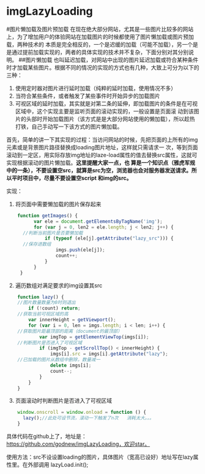 # imgLazyLoading
#图片懒加载及图片预加载
在现在绝大部分网站，尤其是一些图片比较多的网站上，为了增加用户的体验网站在加载图片的时候都使用了图片懒加载或图片预加载，两种技术的
本质是完全相反的，一个是迟缓的加载（可能不加载），另一个是是通过提前加载实现的，两者的具体实现的技术并不复杂，下面分别对其分别说明。
##图片懒加载
也叫延迟加载，对网站中出现的图片延迟加载或符合某种条件时才加载某些图片。根据不同的情况的实现的方式也有几种，大致上可分为以下的三种：

1. 使用定时器对图片进行延时加载（纯粹的延时加载，使用情况不多）
2. 当符合某些条件，或者触发了某些事件时开始异步的加载图片
3. 可视区域的延时加载，其实就是对第二条的延伸，即加载图片的条件是在可视区域中，这个实现主要是监听页面的滚动实现的，一般设置是页面滚
动到该图片的头部时开始加载图片（该方式是是大部分网站使用的懒加载），所以趁热打铁，自己手动写一下该方式的图片懒加载。

首先，简单的讲一下其实现的过程：当访问网站的时候，先把页面的上所有的img元素或是背景图片路径替换成loading图片地址，这样就只需请求一
次，等到页面滚动到一定区，用实际存放img地址的laze-load属性的值去替换src属性，这就可实现根据滚动的图片懒加载。**这里提醒大家一点，也
算是一个知识点（雅虎军规中的一条），不要设置空src，就算是src为空，浏览器也会对服务器发送请求。所以平时项目中，尽量不要设置空script
和img的src。**

实现：

1. 将页面中需要懒加载的图片保存起来
```javascript
    function getImages() {
          var ele = document.getElementsByTagName('img');
          for (var j = 0, len2 = ele.length; j < len2; j++) {
      //判断当前图片是否要懒加载
              if (typeof (ele[j].getAttribute("lazy_src"))) {
      //保存进数组
                  imgs.push(ele[j]);
                  count++;
              }
          }
     }
```
2. 遍历数组对满足要求的img设置其src
```javascript
    function lazy() {
    //图片数量数量为0时则退出
        if (!count) return;
    //获取当前可视区域的高
        var innerHeight = getViewport();
        for (var i = 0, len = imgs.length; i < len; i++) {
    //获取图片距最顶部的距离（document的最顶部）
            var imgTop = getElementViewTop(imgs[i]);   
    //判断图片是否进入了可视区域
            if (imgTop - getScrollTop() < innerHeight) {
                imgs[i].src = imgs[i].getAttribute("lazy");
    //已加载的图片从数组中删除，数量减一
                delete imgs[i];
                count--;
            }
        }
    }
```
3. 页面滚动时判断图片是否进入了可视区域
```javascript
    window.onscroll = window.onload = function () {
      lazy();//此处可设节流，滚动一下触发了n次   消耗太大。。。
    }
```

具体代码在github上了，地址是：https://github.com/godnew/imgLazyLoading，欢迎star。

使用方法：src不设设置loading的图片，具体图片（宽高已设好）地址写在lazy属性里。在外部调用  lazyLoad.init();
